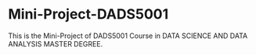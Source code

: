 # Mini-Project-DADS5001

This is the Mini-Project of DADS5001 Course in DATA SCIENCE AND DATA ANALYSIS MASTER DEGREE.
